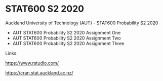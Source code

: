 # STAT600 S2 2020
Auckland University of Technology (AUT) - STAT600 Probability S2 2020

* AUT STAT600 Probability S2 2020 Assignment One
* AUT STAT600 Probability S2 2020 Assignment Two
* AUT STAT600 Probability S2 2020 Assignment Three

Links:

https://www.rstudio.com/

https://cran.stat.auckland.ac.nz/
